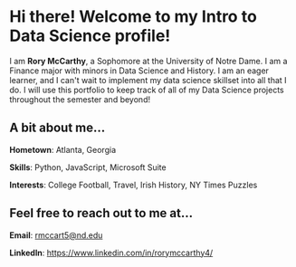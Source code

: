 # Hi there! Welcome to my Intro to Data Science profile!
I am **Rory McCarthy**, a Sophomore at the University of Notre Dame. I am a Finance major with minors in Data Science and History. I am an eager learner, and I can't wait to implement my data science skillset into all that I do. I will use this portfolio to keep track of all of my Data Science projects throughout the semester and beyond!

## A bit about me...
**Hometown**: Atlanta, Georgia

**Skills**: Python, JavaScript, Microsoft Suite

**Interests**: College Football, Travel, Irish History, NY Times Puzzles

## Feel free to reach out to me at...

**Email**: rmccart5@nd.edu

**LinkedIn**: https://www.linkedin.com/in/rorymccarthy4/
<!--
**rmccart5/rmccart5** is a ✨ _special_ ✨ repository because its `README.md` (this file) appears on your GitHub profile.

-->
